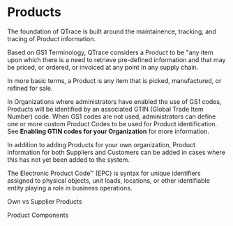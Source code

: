 # Products

The foundation of QTrace is built around the maintainence, tracking, and tracing of Product information.

Based on GS1 Terminology, QTrace considers a Product to be "any item upon which there is a need to retrieve pre-defined information and that may be priced, or ordered, or invoiced at any point in any supply chain.

In more basic terms, a Product is any item that is picked, manufactured, or refined for sale.

In Organizations where administrators have enabled the use of GS1 codes, Products will be identified by an associated GTIN (Global Trade Item Number) code. When GS1 codes are not used, administrators can define one or more custom Product Codes to be used for Product identification. See **Enabling GTIN codes for your Organization** for more information.

In addition to adding Products for your own organization, Product information for both Suppliers and Customers can be added in cases where this has not yet been added to the system.



The Electronic Product Code™ (EPC) is syntax for unique identifiers assigned to physical objects, unit loads, locations, or other identifiable entity playing a role in business operations.

Own vs Supplier Products

Product Components






